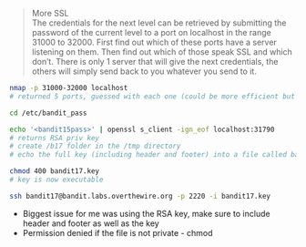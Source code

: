 > More SSL <br>
> The credentials for the next level can be retrieved by submitting the password of the current level to a port on localhost in the range 31000 to 32000. First find out which of these ports have a server listening on them. Then find out which of those speak SSL and which don’t. There is only 1 server that will give the next credentials, the others will simply send back to you whatever you send to it.
```bash
nmap -p 31000-32000 localhost
# returned 5 ports, guessed with each one (could be more efficient but oh well)

cd /etc/bandit_pass

echo '<bandit15pass>' | openssl s_client -ign_eof localhost:31790
# returns RSA priv key
# create /b17 folder in the /tmp directory
# echo the full key (including header and footer) into a file called bandit17.key

chmod 400 bandit17.key
# key is now executable

ssh bandit17@bandit.labs.overthewire.org -p 2220 -i bandit17.key
```
- Biggest issue for me was using the RSA key, make sure to include header and footer as well as the key
- Permission denied if the file is not private - chmod
